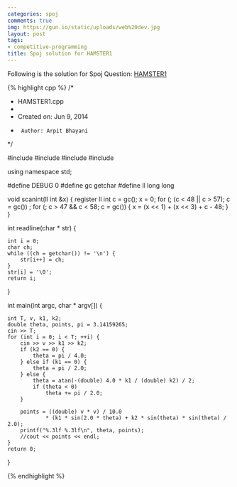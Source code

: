 ```yaml
---
categories: spoj
comments: true
img: https://gun.io/static/uploads/web%20dev.jpg
layout: post
tags:
- competitive-programming
title: Spoj solution for HAMSTER1
---
```


Following is the solution for Spoj Question: [HAMSTER1](http://www.spoj.com/problems/HAMSTER1/)

{% highlight cpp %}
/*
 * HAMSTER1.cpp
 *
 *  Created on: Jun 9, 2014
 *      Author: Arpit Bhayani
 */

#include <cstdio>
#include <cstdlib>
#include <iostream>
#include <vector>

using namespace std;

#define DEBUG 0
#define gc getchar
#define ll long long

void scanint(ll int &x) {
	register ll int c = gc();
	x = 0;
	for (; (c < 48 || c > 57); c = gc())
		;
	for (; c > 47 && c < 58; c = gc()) {
		x = (x << 1) + (x << 3) + c - 48;
	}
}

int readline(char * str) {

	int i = 0;
	char ch;
	while ((ch = getchar()) != '\n') {
		str[i++] = ch;
	}
	str[i] = '\0';
	return i;
}

int main(int argc, char * argv[]) {

	int T, v, k1, k2;
	double theta, points, pi = 3.14159265;
	cin >> T;
	for (int i = 0; i < T; ++i) {
		cin >> v >> k1 >> k2;
		if (k2 == 0) {
			theta = pi / 4.0;
		} else if (k1 == 0) {
			theta = pi / 2.0;
		} else {
			theta = atan(-(double) 4.0 * k1 / (double) k2) / 2;
			if (theta < 0)
				theta += pi / 2.0;
		}

		points = ((double) v * v) / 10.0
				* (k1 * sin(2.0 * theta) + k2 * sin(theta) * sin(theta) / 2.0);
		printf("%.3lf %.3lf\n", theta, points);
		//cout << points << endl;
	}
	return 0;
}

{% endhighlight %}